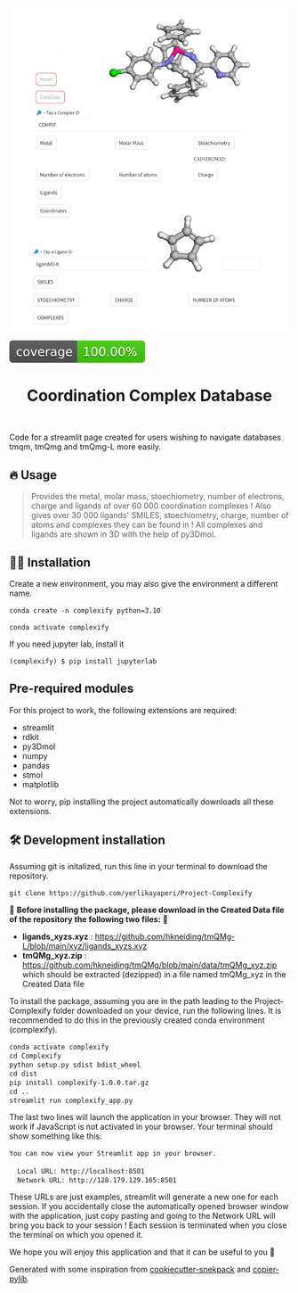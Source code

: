 ![Project Logo](assets/readmebanner.jpg)

![Coverage Status](https://raw.githubusercontent.com/pschwllr/minimal_project/main/assets/coverage-badge.svg)

<h1 align="center">
Coordination Complex Database
</h1>

<br>


Code for a streamlit page created for users wishing to navigate databases tmqm, tmQmg and tmQmg-L more easily.

## 🔥 Usage

> Provides the metal, molar mass, stoechiometry, number of electrons, charge and ligands of over 60 000 coordination complexes ! 
> Also gives over 30 000 ligands' SMILES, stoechiometry, charge, number of atoms and complexes they can be found in !
> All complexes and ligands are shown in 3D with the help of py3Dmol.


## 👩‍💻 Installation

Create a new environment, you may also give the environment a different name. 

```
conda create -n complexify python=3.10 
```

```
conda activate complexify
```

If you need jupyter lab, install it 

```
(complexify) $ pip install jupyterlab
```

## Pre-required modules

For this project to work, the following extensions are required:

  - streamlit
  - rdkit
  - py3Dmol
  - numpy
  - pandas
  - stmol
  - matplotlib

Not to worry, pip installing the project automatically downloads all these extensions. 


## 🛠️ Development installation

Assuming git is initalized, run this line in your terminal to download the repository. 

```
git clone https://github.com/yerlikayaperi/Project-Complexify
```

🔺  **Before installing the package, please download in the Created Data file of the repository the following two files:** 🔺
- **ligands_xyzs.xyz** : https://github.com/hkneiding/tmQMg-L/blob/main/xyz/ligands_xyzs.xyz
- **tmQMg_xyz.zip** : https://github.com/hkneiding/tmQMg/blob/main/data/tmQMg_xyz.zip which should be extracted (dezipped) in a file named tmQMg_xyz in the Created Data file

To install the package, assuming you are in the path leading to the Project-Complexify folder downloaded on your device, run the following lines. It is recommended to do this in the previously created conda environment (complexify). 
```
conda activate complexify
cd Complexify
python setup.py sdist bdist_wheel
cd dist
pip install complexify-1.0.0.tar.gz
cd ..
streamlit run complexify_app.py  
```

The last two lines will launch the application in your browser. They will not work if JavaScript is not activated in your browser. Your terminal should show something like this:

```
You can now view your Streamlit app in your browser.

  Local URL: http://localhost:8501
  Network URL: http://128.179.129.165:8501
```
These URLs are just examples, streamlit will generate a new one for each session. If you accidentally close the automatically opened browser window with the application, just copy pasting and going to the Network URL will bring you back to your session ! Each session is terminated when you close the terminal on which you opened it.

We hope you will enjoy this application and that it can be useful to you 🙂 









Generated with some inspiration from [cookiecutter-snekpack](https://github.com/cthoyt/cookiecutter-snekpack) and [copier-pylib](https://github.com/astrojuanlu/copier-pylib).


